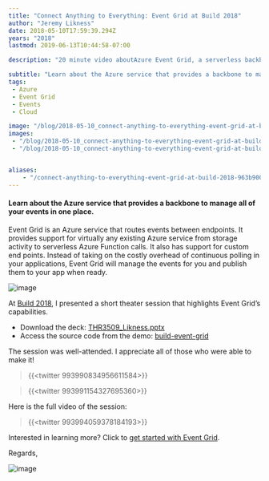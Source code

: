```yaml
---
title: "Connect Anything to Everything: Event Grid at Build 2018"
author: "Jeremy Likness"
date: 2018-05-10T17:59:39.294Z
years: "2018"
lastmod: 2019-06-13T10:44:58-07:00

description: "20 minute video aboutAzure Event Grid, a serverless backbone to manage events in one place. It features seamless integration with Azure resources but provides a platform and language agnostic model."

subtitle: "Learn about the Azure service that provides a backbone to manage all of your events in one place."
tags:
 - Azure 
 - Event Grid 
 - Events 
 - Cloud 

image: "/blog/2018-05-10_connect-anything-to-everything-event-grid-at-build-2018/images/1.png" 
images:
 - "/blog/2018-05-10_connect-anything-to-everything-event-grid-at-build-2018/images/1.png" 
 - "/blog/2018-05-10_connect-anything-to-everything-event-grid-at-build-2018/images/2.gif" 


aliases:
    - "/connect-anything-to-everything-event-grid-at-build-2018-963b9001a3db"
---
```


#### Learn about the Azure service that provides a backbone to manage all of your events in one place.

Event Grid is an Azure service that routes events between endpoints. It provides support for virtually any existing Azure service from storage activity to serverless Azure Function calls. It also has support for custom end points. Instead of taking on the costly overhead of continuous polling in your applications, Event Grid will manage the events for you and publish them to your app when ready.




![image](/blog/2018-05-10_connect-anything-to-everything-event-grid-at-build-2018/images/1.png)



At [Build 2018](https://www.youtube.com/playlist?list=PLlrxD0HtieHg7uB3_amVXvaRgxIcXLtYD), I presented a short theater session that highlights Event Grid’s capabilities.

*   Download the deck: [THR3509_Likness.pptx](https://jlikme.blob.core.windows.net/presentations/THR3509_Likness.pptx)
*   Access the source code from the demo: [build-event-grid](https://github.com/JeremyLikness/build-event-grid)

The session was well-attended. I appreciate all of those who were able to make it!

> {{<twitter 993990834956611584>}}

> {{<twitter 993991154327695360>}}


Here is the full video of the session:





> {{<twitter 993994059378184193>}}


Interested in learning more? Click to [get started with Event Grid](https://jlik.me/dhe).

Regards,




![image](/blog/2018-05-10_connect-anything-to-everything-event-grid-at-build-2018/images/2.gif)
